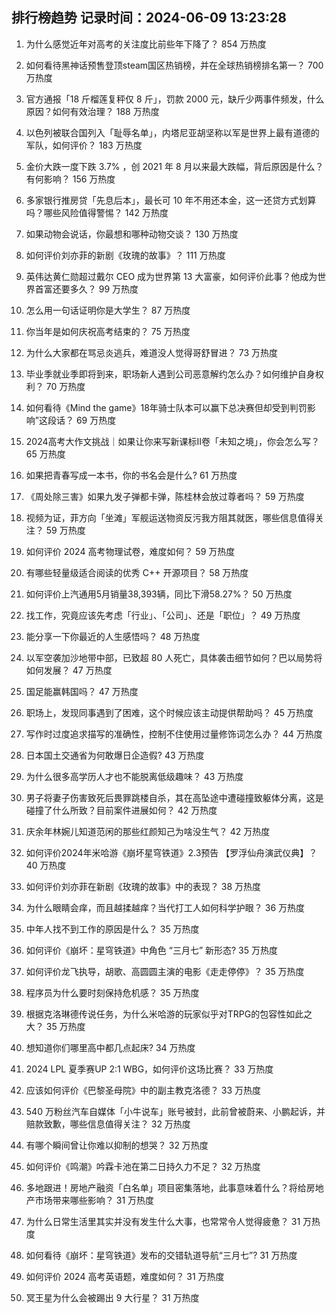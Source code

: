 
## 排行榜趋势 记录时间：2024-06-09 13:23:28
  
  1. 为什么感觉近年对高考的关注度比前些年下降了？ 854 万热度
    
  2. 如何看待黑神话预售登顶steam国区热销榜，并在全球热销榜排名第一？ 700 万热度
    
  3. 官方通报「18 斤榴莲复秤仅 8 斤」，罚款 2000 元，缺斤少两事件频发，什么原因？如何有效治理？ 188 万热度
    
  4. 以色列被联合国列入「耻辱名单」，内塔尼亚胡坚称以军是世界上最有道德的军队，如何评价？ 183 万热度
    
  5. 金价大跌一度下跌 3.7% ，创 2021 年 8 月以来最大跌幅，背后原因是什么？有何影响？ 156 万热度
    
  6. 多家银行推房贷「先息后本」，最长可 10 年不用还本金，这一还贷方式划算吗？哪些风险值得警惕？ 142 万热度
    
  7. 如果动物会说话，你最想和哪种动物交谈？ 130 万热度
    
  8. 如何评价刘亦菲的新剧《玫瑰的故事》？ 111 万热度
    
  9. 英伟达黄仁勋超过戴尔 CEO 成为世界第 13 大富豪，如何评价此事？他成为世界首富还要多久？ 99 万热度
    
  10. 怎么用一句话证明你是大学生？ 87 万热度
    
  11. 你当年是如何庆祝高考结束的？ 75 万热度
    
  12. 为什么大家都在骂忌炎逃兵，难道没人觉得哥舒冒进？ 73 万热度
    
  13. 毕业季就业季即将到来，职场新人遇到公司恶意解约怎么办？如何维护自身权利？ 70 万热度
    
  14. 如何看待《Mind the game》18年骑士队本可以赢下总决赛但却受到判罚影响”这段话？ 69 万热度
    
  15. 2024高考大作文挑战｜如果让你来写新课标II卷「未知之境」，你会怎么写？ 65 万热度
    
  16. 如果把青春写成一本书，你的书名会是什么? 61 万热度
    
  17. 《周处除三害》如果九发子弹都卡弹，陈桂林会放过尊者吗？ 59 万热度
    
  18. 视频为证，菲方向「坐滩」军舰运送物资反污我方阻其就医，哪些信息值得关注？ 59 万热度
    
  19. 如何评价 2024 高考物理试卷，难度如何？ 59 万热度
    
  20. 有哪些轻量级适合阅读的优秀 C++ 开源项目？ 58 万热度
    
  21. 如何评价上汽通用5月销量38,393辆，同比下滑58.27%？ 50 万热度
    
  22. 找工作，究竟应该先考虑「行业」、「公司」、还是「职位」？ 49 万热度
    
  23. 能分享一下你最近的人生感悟吗？ 48 万热度
    
  24. 以军空袭加沙地带中部，已致超 80 人死亡，具体袭击细节如何？巴以局势将如何发展？ 47 万热度
    
  25. 国足能赢韩国吗？ 47 万热度
    
  26. 职场上，发现同事遇到了困难，这个时候应该主动提供帮助吗？ 45 万热度
    
  27. 写作时过度追求描写的准确性，控制不住使用过量修饰词怎么办？ 44 万热度
    
  28. 日本国土交通省为何敢爆日企造假? 43 万热度
    
  29. 为什么很多高学历人才也不能脱离低级趣味？ 43 万热度
    
  30. 男子将妻子伤害致死后畏罪跳楼自杀，其在高坠途中遭碰撞致躯体分离，这是碰撞了什么所致？目前案件进展如何？ 42 万热度
    
  31. 庆余年林婉儿知道范闲的那些红颜知己为啥没生气？ 42 万热度
    
  32. 如何评价2024年米哈游《崩坏星穹铁道》2.3预告 【罗浮仙舟演武仪典】？ 40 万热度
    
  33. 如何评价刘亦菲在新剧《玫瑰的故事》中的表现？ 38 万热度
    
  34. 为什么眼睛会痒，而且越揉越痒？当代打工人如何科学护眼？ 36 万热度
    
  35. 中年人找不到工作的原因是什么？ 35 万热度
    
  36. 如何评价《崩坏：星穹铁道》中角色 “三月七” 新形态? 35 万热度
    
  37. 如何评价龙飞执导，胡歌、高圆圆主演的电影《走走停停》？ 35 万热度
    
  38. 程序员为什么要时刻保持危机感？ 35 万热度
    
  39. 根据克洛琳德传说任务，为什么米哈游的玩家似乎对TRPG的包容性如此之大？ 35 万热度
    
  40. 想知道你们哪里高中都几点起床? 34 万热度
    
  41. 2024 LPL 夏季赛UP 2:1 WBG，如何评价这场比赛？ 33 万热度
    
  42. 应该如何评价《巴黎圣母院》中的副主教克洛德？ 33 万热度
    
  43. 540 万粉丝汽车自媒体「小牛说车」账号被封，此前曾被蔚来、小鹏起诉，并赔款致歉，哪些信息值得关注？ 32 万热度
    
  44. 有哪个瞬间曾让你难以抑制的想哭？ 32 万热度
    
  45. 如何评价《鸣潮》吟霖卡池在第二日持久力不足？ 32 万热度
    
  46. 多地跟进！房地产融资「白名单」项目密集落地，此事意味着什么？将给房地产市场带来哪些影响？ 31 万热度
    
  47. 为什么日常生活里其实并没有发生什么大事，也常常令人觉得疲惫？ 31 万热度
    
  48. 如何看待《崩坏：星穹铁道》发布的交错轨道导航“三月七”? 31 万热度
    
  49. 如何评价 2024 高考英语题，难度如何？ 31 万热度
    
  50. 冥王星为什么会被踢出 9 大行星？ 31 万热度
    